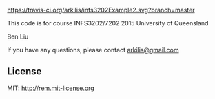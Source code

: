 https://travis-ci.org/arkilis/infs3202Example2.svg?branch=master


This code is for course INFS3202/7202 2015 University of Queensland

Ben Liu

If you have any questions, please contact arkilis@gmail.com

## License
MIT: http://rem.mit-license.org
